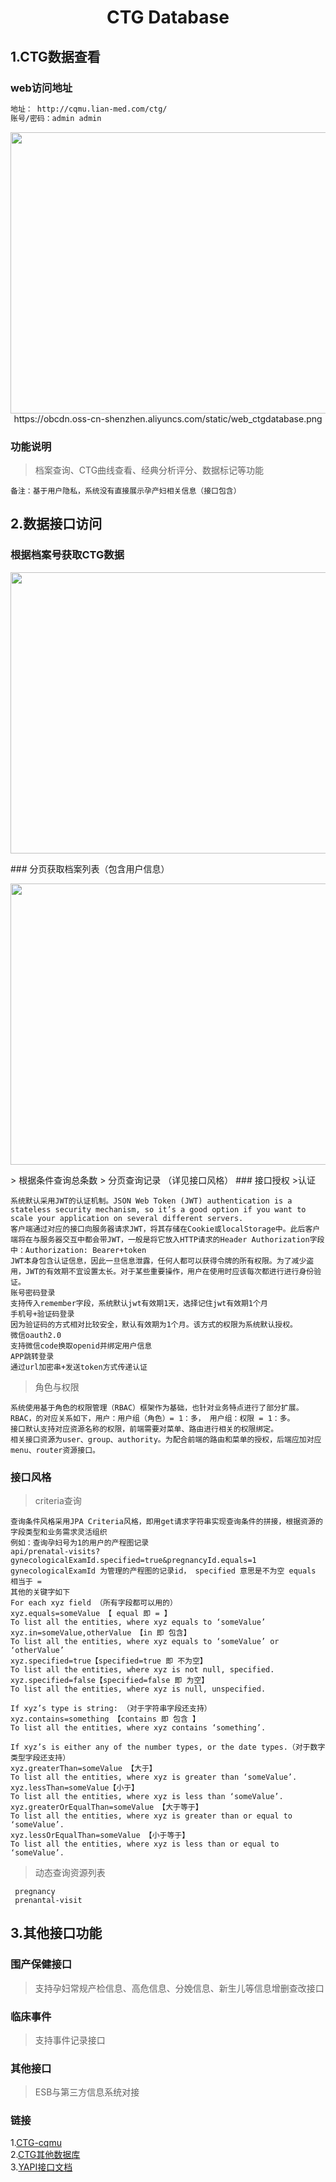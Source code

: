 <h1 align="center">CTG Database</h1>



## 1.CTG数据查看

### web访问地址

```bash
地址： http://cqmu.lian-med.com/ctg/  
账号/密码：admin admin
```
<p align="center">
<img width="780px" height="450px" src="https://obcdn.oss-cn-shenzhen.aliyuncs.com/static/web_ctgdatabase.png"/>
    https://obcdn.oss-cn-shenzhen.aliyuncs.com/static/web_ctgdatabase.png
</p>
    
### 功能说明
>档案查询、CTG曲线查看、经典分析评分、数据标记等功能
    
    备注：基于用户隐私，系统没有直接展示孕产妇相关信息（接口包含）
    

## 2.数据接口访问

### 根据档案号获取CTG数据
<p align="center">
<img width="780px" height="450px" src="https://obcdn.oss-cn-shenzhen.aliyuncs.com/static/interface1.png"/>
</p>
### 分页获取档案列表（包含用户信息）
<p align="center">
<img width="780px" height="450px" src="https://obcdn.oss-cn-shenzhen.aliyuncs.com/static/interface2.png"/>
</p>
> 根据条件查询总条数
> 分页查询记录 （详见接口风格）
### 接口授权
>认证

    系统默认采用JWT的认证机制。JSON Web Token (JWT) authentication is a stateless security mechanism, so it’s a good option if you want to scale your application on several different servers.
    客户端通过对应的接口向服务器请求JWT，将其存储在Cookie或localStorage中。此后客户端将在与服务器交互中都会带JWT，一般是将它放入HTTP请求的Header Authorization字段中：Authorization: Bearer+token
    JWT本身包含认证信息，因此一旦信息泄露，任何人都可以获得令牌的所有权限。为了减少盗用，JWT的有效期不宜设置太长。对于某些重要操作，用户在使用时应该每次都进行进行身份验证。
    账号密码登录
    支持传入remember字段，系统默认jwt有效期1天，选择记住jwt有效期1个月
    手机号+验证码登录
    因为验证码的方式相对比较安全，默认有效期为1个月。该方式的权限为系统默认授权。
    微信oauth2.0
    支持微信code换取openid并绑定用户信息
    APP跳转登录
    通过url加密串+发送token方式传递认证
>角色与权限

    系统使用基于角色的权限管理（RBAC）框架作为基础，也针对业务特点进行了部分扩展。RBAC，的对应关系如下，用户：用户组（角色）= 1：多， 用户组：权限 = 1：多。
    接口默认支持对应资源名称的权限，前端需要对菜单、路由进行相关的权限绑定。
    相关接口资源为user、group、authority。为配合前端的路由和菜单的授权，后端应加对应menu、router资源接口。
### 接口风格
>criteria查询

    查询条件风格采用JPA Criteria风格，即用get请求字符串实现查询条件的拼接，根据资源的字段类型和业务需求灵活组织
    例如：查询孕妇号为1的用户的产程图记录
    api/prenatal-visits?gynecologicalExamId.specified=true&pregnancyId.equals=1
    gynecologicalExamId 为管理的产程图的记录id， specified 意思是不为空 equals 相当于 =
    其他的关键字如下
    For each xyz field （所有字段都可以用的）
    xyz.equals=someValue 【 equal 即 = 】
    To list all the entities, where xyz equals to ‘someValue’
    xyz.in=someValue,otherValue 【in 即 包含】
    To list all the entities, where xyz equals to ‘someValue’ or ‘otherValue’
    xyz.specified=true【specified=true 即 不为空】
    To list all the entities, where xyz is not null, specified.
    xyz.specified=false【specified=false 即 为空】
    To list all the entities, where xyz is null, unspecified.

    If xyz’s type is string: （对于字符串字段还支持）
    xyz.contains=something 【contains 即 包含 】
    To list all the entities, where xyz contains ‘something’.

    If xyz’s is either any of the number types, or the date types.（对于数字类型字段还支持）
    xyz.greaterThan=someValue 【大于】
    To list all the entities, where xyz is greater than ‘someValue’.
    xyz.lessThan=someValue【小于】
    To list all the entities, where xyz is less than ‘someValue’.
    xyz.greaterOrEqualThan=someValue 【大于等于】
    To list all the entities, where xyz is greater than or equal to ‘someValue’.
    xyz.lessOrEqualThan=someValue 【小于等于】
    To list all the entities, where xyz is less than or equal to ‘someValue’.

>动态查询资源列表
  
     pregnancy
     prenantal-visit
## 3.其他接口功能
### 围产保健接口
>支持孕妇常规产检信息、高危信息、分娩信息、新生儿等信息增删查改接口
### 临床事件
>支持事件记录接口
### 其他接口
>ESB与第三方信息系统对接

### 链接
1.[CTG-cqmu](http://cqmu.lian-med.com/ctg)<br />
2.[CTG其他数据库](http://transfer.lian-med.com/lm)<br />
3.[YAPI接口文档](http://yapi.lian-med.com/)<br />
